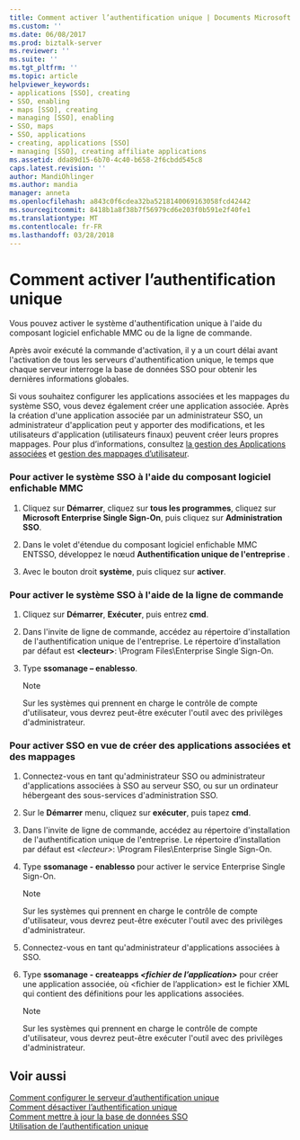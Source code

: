 ```yaml
---
title: Comment activer l’authentification unique | Documents Microsoft
ms.custom: ''
ms.date: 06/08/2017
ms.prod: biztalk-server
ms.reviewer: ''
ms.suite: ''
ms.tgt_pltfrm: ''
ms.topic: article
helpviewer_keywords:
- applications [SSO], creating
- SSO, enabling
- maps [SSO], creating
- managing [SSO], enabling
- SSO, maps
- SSO, applications
- creating, applications [SSO]
- managing [SSO], creating affiliate applications
ms.assetid: dda89d15-6b70-4c40-b658-2f6cbdd545c8
caps.latest.revision: ''
author: MandiOhlinger
ms.author: mandia
manager: anneta
ms.openlocfilehash: a843c0f6cdea32ba5218140069163058fcd42442
ms.sourcegitcommit: 8418b1a8f38b7f56979cd6e203f0b591e2f40fe1
ms.translationtype: MT
ms.contentlocale: fr-FR
ms.lasthandoff: 03/28/2018
---
```

# <a name="how-to-enable-sso"></a>Comment activer l’authentification unique
Vous pouvez activer le système d'authentification unique à l'aide du composant logiciel enfichable MMC ou de la ligne de commande.  
  
 Après avoir exécuté la commande d'activation, il y a un court délai avant l'activation de tous les serveurs d'authentification unique, le temps que chaque serveur interroge la base de données SSO pour obtenir les dernières informations globales.  
  
 Si vous souhaitez configurer les applications associées et les mappages du système SSO, vous devez également créer une application associée. Après la création d'une application associée par un administrateur SSO, un administrateur d'application peut y apporter des modifications, et les utilisateurs d'application (utilisateurs finaux) peuvent créer leurs propres mappages. Pour plus d’informations, consultez [la gestion des Applications associées](../core/managing-affiliate-applications.md) et [gestion des mappages d’utilisateur](../core/managing-user-mappings.md).  
  
### <a name="to-enable-the-sso-system-using-the-mmc-snap-in"></a>Pour activer le système SSO à l'aide du composant logiciel enfichable MMC  
  
1.  Cliquez sur **Démarrer**, cliquez sur **tous les programmes**, cliquez sur **Microsoft Enterprise Single Sign-On**, puis cliquez sur **Administration SSO**.  
  
2.  Dans le volet d'étendue du composant logiciel enfichable MMC ENTSSO, développez le nœud **Authentification unique de l'entreprise** .  
  
3.  Avec le bouton droit **système**, puis cliquez sur **activer**.  
  
### <a name="to-enable-the-sso-system-using-the-command-line"></a>Pour activer le système SSO à l'aide de la ligne de commande  
  
1.  Cliquez sur **Démarrer**, **Exécuter**, puis entrez **cmd**.  
  
2.  Dans l'invite de ligne de commande, accédez au répertoire d'installation de l'authentification unique de l'entreprise. Le répertoire d’installation par défaut est  **\<lecteur\>**: \Program Files\Enterprise Single Sign-On.  
  
3.  Type **ssomanage – enablesso**.  
  
    > [!NOTE]
    >  Sur les systèmes qui prennent en charge le contrôle de compte d'utilisateur, vous devrez peut-être exécuter l'outil avec des privilèges d'administrateur.  
  
### <a name="to-enable-sso-to-create-affiliate-applications-and-mappings"></a>Pour activer SSO en vue de créer des applications associées et des mappages  
  
1.  Connectez-vous en tant qu'administrateur SSO ou administrateur d'applications associées à SSO au serveur SSO, ou sur un ordinateur hébergeant des sous-services d'administration SSO.  
  
2.  Sur le **Démarrer** menu, cliquez sur **exécuter**, puis tapez **cmd**.  
  
3.  Dans l'invite de ligne de commande, accédez au répertoire d'installation de l'authentification unique de l'entreprise. Le répertoire d’installation par défaut est  *\<lecteur\>*: \Program Files\Enterprise Single Sign-On.  
  
4.  Type **ssomanage - enablesso** pour activer le service Enterprise Single Sign-On.  
  
    > [!NOTE]
    >  Sur les systèmes qui prennent en charge le contrôle de compte d'utilisateur, vous devrez peut-être exécuter l'outil avec des privilèges d'administrateur.  
  
5.  Connectez-vous en tant qu'administrateur d'applications associées à SSO.  
  
6.  Type **ssomanage - createapps *\<fichier de l’application\>***  pour créer une application associée, où \<fichier de l’application\> est le fichier XML qui contient des définitions pour les applications associées.  
  
    > [!NOTE]
    >  Sur les systèmes qui prennent en charge le contrôle de compte d'utilisateur, vous devrez peut-être exécuter l'outil avec des privilèges d'administrateur.  
  
## <a name="see-also"></a>Voir aussi  
 [Comment configurer le serveur d’authentification unique](../core/how-to-set-the-sso-server.md)   
 [Comment désactiver l’authentification unique](../core/how-to-disable-sso.md)   
 [Comment mettre à jour la base de données SSO](../core/how-to-update-the-sso-database.md)   
 [Utilisation de l’authentification unique](../core/using-sso.md)